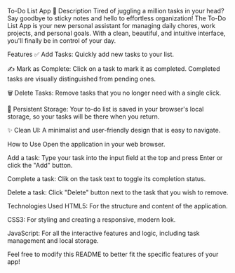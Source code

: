 To-Do List App 🚀
Description
Tired of juggling a million tasks in your head? Say goodbye to sticky notes and hello to effortless organization! The To-Do List App is your new personal assistant for managing daily chores, work projects, and personal goals. With a clean, beautiful, and intuitive interface, you'll finally be in control of your day.

Features
✅ Add Tasks: Quickly add new tasks to your list.

✍️ Mark as Complete: Click on a task to mark it as completed. Completed tasks are visually distinguished from pending ones.

🗑️ Delete Tasks: Remove tasks that you no longer need with a single click.

💾 Persistent Storage: Your to-do list is saved in your browser's local storage, so your tasks will be there when you return.

✨ Clean UI: A minimalist and user-friendly design that is easy to navigate.

How to Use
Open the application in your web browser.

Add a task: Type your task into the input field at the top and press Enter or click the "Add" button.

Complete a task: Clik on the task text to toggle its completion status.

Delete a task: Click "Delete" button next to the task that you wish to remove.

Technologies Used
HTML5: For the structure and content of the application.

CSS3: For styling and creating a responsive, modern look.

JavaScript: For all the interactive features and logic, including task management and local storage.

Feel free to modify this README to better fit the specific features of your app!
